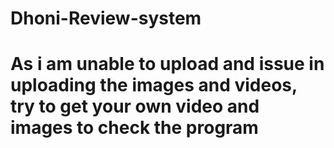 # Dhoni-Review-system
# As i am unable to upload and issue in uploading the images and videos, try to get your own video and images to check the program
